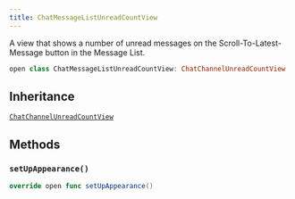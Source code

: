 ```yaml
---
title: ChatMessageListUnreadCountView
---
```


A view that shows a number of unread messages on the Scroll-To-Latest-Message button in the Message List.

``` swift
open class ChatMessageListUnreadCountView: ChatChannelUnreadCountView 
```

## Inheritance

[`ChatChannelUnreadCountView`](../../chat-channel-list/chat-channel-unread-count-view)

## Methods

### `setUpAppearance()`

``` swift
override open func setUpAppearance() 
```

